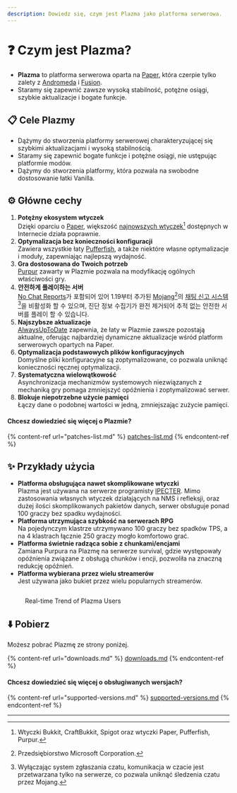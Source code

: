 ```yaml
---
description: Dowiedz się, czym jest Plazma jako platforma serwerowa.
---
```


# ❓ Czym jest Plazma?

- **Plazma** to platforma serwerowa oparta na [Paper](https://github.com/PaperMC/Paper), która czerpie tylko zalety z [Andromeda](https://github.com/EarendelArchived/Andromeda) i [Fusion](https://github.com/RuinedTechnologyUnify/Fusion).
- Staramy się zapewnić zawsze wysoką stabilność, potężne osiągi, szybkie aktualizacje i bogate funkcje.

## 📋 Cele Plazmy <a href="#id-1" id="id-1"></a>

- Dążymy do stworzenia platformy serwerowej charakteryzującej się szybkimi aktualizacjami i wysoką stabilnością.
- Staramy się zapewnić bogate funkcje i potężne osiągi, nie ustępując platformie modów.
- Dążymy do stworzenia platformy, która pozwala na swobodne dostosowanie łatki Vanilla.

## ⚙️ Główne cechy <a href="#id-2" id="id-2"></a>

1. **Potężny ekosystem wtyczek**\
   Dzięki oparciu o [Paper](https://github.com/PaperMC/Paper), większość [najnowszych wtyczek](#user-content-fn-1)[^1] dostępnych w Internecie działa poprawnie.
2. **Optymalizacja bez konieczności konfiguracji**\
   Zawiera wszystkie łaty [Pufferfish](https://github.com/pufferfish-gg/Pufferfish), a także niektóre własne optymalizacje i moduły, zapewniając najlepszą wydajność.
3. **Gra dostosowana do Twoich potrzeb**\
   [Purpur](https://github.com/PurpurMC/Purpur) zawarty w Plazmie pozwala na modyfikację ogólnych właściwości gry.
4. **안전하게 플레이하는 서버**\
   [No Chat Reports](https://github.com/Aizistral-Studios/No-Chat-Reports)가 포함되어 있어 1.19부터 추가된 [Mojang](#user-content-fn-2)[^2]의 [채팅 신고 시스템](#user-content-fn-3)[^3]을 비활성화 할 수 있으며, 진단 정보 수집기가 완전 제거되어 추적 없는 안전한 서버를 플레이 할 수 있습니다.
5. **Najszybsze aktualizacje**\
   [AlwaysUpToDate](https://github.com/PlazmaMC/AlwaysUpToDate) zapewnia, że łaty w Plazmie zawsze pozostają aktualne, oferując najbardziej dynamiczne aktualizacje wśród platform serwerowych opartych na Paper.
6. **Optymalizacja podstawowych plików konfiguracyjnych**\
   Domyślne pliki konfiguracyjne są zoptymalizowane, co pozwala uniknąć konieczności ręcznej optymalizacji.
7. **Systematyczna wielowątkowość**\
   Asynchronizacja mechanizmów systemowych niezwiązanych z mechaniką gry pomaga zmniejszyć opóźnienia i zoptymalizować serwer.
8. **Blokuje niepotrzebne użycie pamięci**\
   Łączy dane o podobnej wartości w jedną, zmniejszając zużycie pamięci.

#### Chcesz dowiedzieć się więcej o Plazmie? <a href="#etc-1" id="etc-1"></a>

{% content-ref url="patches-list.md" %}
[patches-list.md](patches-list.md)
{% endcontent-ref %}

## ✨ Przykłady użycia <a href="#id-3" id="id-3"></a>

- **Platforma obsługująca nawet skomplikowane wtyczki**\
  Plazma jest używana na serwerze programisty [IPECTER](https://github.com/IPECTER). Mimo zastosowania własnych wtyczek działających na NMS i refleksji, oraz dużej ilości skomplikowanych pakietów danych, serwer obsługuje ponad 100 graczy bez spadku wydajności.
- **Platforma utrzymująca szybkość na serwerach RPG**\
  Na pojedynczym klastrze utrzymywano 100 graczy bez spadków TPS, a na 4 klastrach łącznie 250 graczy mogło komfortowo grać.
- **Platforma świetnie radząca sobie z chunkami/encjami**\
  Zamiana Purpura na Plazmę na serwerze survival, gdzie występowały opóźnienia związane z obsługą chunków i encji, pozwoliła na znaczną redukcję opóźnień.
- **Platforma wybierana przez wielu streamerów**\
  Jest używana jako bukiet przez wielu popularnych streamerów.

<figure>
   <img src="https://badge.plazmamc.org/internal/bstats" alt="">
   
   <figcaption><p>Real-time Trend of Plazma Users</p></figcaption>
</figure>

## ⬇️ Pobierz

Możesz pobrać Plazmę ze strony poniżej.

{% content-ref url="downloads.md" %}
[downloads.md](downloads.md)
{% endcontent-ref %}

#### Chcesz dowiedzieć się więcej o obsługiwanych wersjach?

{% content-ref url="supported-versions.md" %}
[supported-versions.md](supported-versions.md)
{% endcontent-ref %}

***

[^1]: Wtyczki Bukkit, CraftBukkit, Spigot oraz wtyczki Paper, Pufferfish, Purpur.

[^2]: Przedsiębiorstwo Microsoft Corporation.

[^3]: Wyłączając system zgłaszania czatu, komunikacja w czacie jest przetwarzana tylko na serwerze, co pozwala uniknąć śledzenia czatu przez Mojang.

[^4]: Czas, w którym gra jest wstrzymywana, aby działał mechanizm systemowy.

